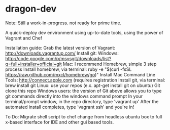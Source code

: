 dragon-dev
==========

Note: Still a work-in-progress. not ready for prime time.

A quick-deploy dev environment using up-to-date tools, using the power of Vagrant and Chef

Installation guide:
Grab the latest version of Vagrant: http://downloads.vagrantup.com/
Install git:
  Windows: http://code.google.com/p/msysgit/downloads/list?q=full+installer+official+git
  Mac: I recommend Homebrew, simple 3 step process
    Install homebrew, via terminal: ruby -e "$(curl -fsSL https://raw.github.com/mxcl/homebrew/go)"
    Install Mac Command Line Tools: http://connect.apple.com (requires registration
    Install git, via terminal: brew install git
  Linux: use your repos (e.x. apt-get install git on ubuntu)
Git clone this repo
  Windows users: the version of Git above allows you to type git commands directly into the windows command prompt
In your terminal/prompt window, in the repo directory, type 'vagrant up'
After the automated install completes, type 'vagrant ssh' and you're in!

To Do:
  Migrate shell script to chef
  change from headless ubuntu box to full x-based interface for IDE and other gui based tools.
